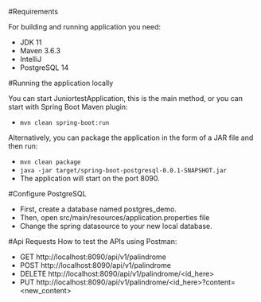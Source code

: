 #Requirements

For building and running application you need:

* JDK 11
* Maven 3.6.3
* IntelliJ
* PostgreSQL 14

#Running the application locally

You can start JuniortestApplication, this is the main method, or
you can start with Spring Boot Maven plugin: 
* ``mvn clean spring-boot:run``

Alternatively, you can package the application in the form of a JAR file and then run:
* ``mvn clean package ``
* ``java -jar target/spring-boot-postgresql-0.0.1-SNAPSHOT.jar``
* The application will start on the port 8090.

#Configure PostgreSQL

* First, create a database named postgres_demo. 
* Then, open src/main/resources/application.properties file
* Change the spring datasource to your new local database.


#Api Requests
How to test the APIs using Postman:

* GET http://localhost:8090/api/v1/palindrome
* POST http://localhost:8090/api/v1/palindrome
* DELETE http://localhost:8090/api/v1/palindrome/<id_here>
* PUT http://localhost:8090/api/v1/palindrome/<id_here>?content=<new_content>

